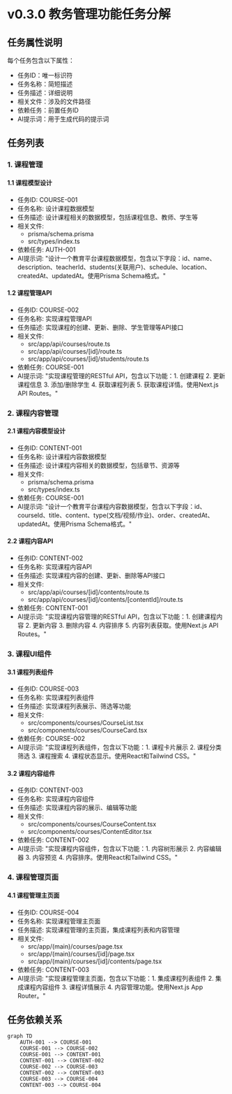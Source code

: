 # v0.3.0 教务管理功能任务分解

## 任务属性说明
每个任务包含以下属性：
- 任务ID：唯一标识符
- 任务名称：简短描述
- 任务描述：详细说明
- 相关文件：涉及的文件路径
- 依赖任务：前置任务ID
- AI提示词：用于生成代码的提示词

## 任务列表

### 1. 课程管理
#### 1.1 课程模型设计
- 任务ID: COURSE-001
- 任务名称: 设计课程数据模型
- 任务描述: 设计课程相关的数据模型，包括课程信息、教师、学生等
- 相关文件: 
  - prisma/schema.prisma
  - src/types/index.ts
- 依赖任务: AUTH-001
- AI提示词: "设计一个教育平台课程数据模型，包含以下字段：id、name、description、teacherId、students(关联用户)、schedule、location、createdAt、updatedAt。使用Prisma Schema格式。"

#### 1.2 课程管理API
- 任务ID: COURSE-002
- 任务名称: 实现课程管理API
- 任务描述: 实现课程的创建、更新、删除、学生管理等API接口
- 相关文件:
  - src/app/api/courses/route.ts
  - src/app/api/courses/[id]/route.ts
  - src/app/api/courses/[id]/students/route.ts
- 依赖任务: COURSE-001
- AI提示词: "实现课程管理的RESTful API，包含以下功能：1. 创建课程 2. 更新课程信息 3. 添加/删除学生 4. 获取课程列表 5. 获取课程详情。使用Next.js API Routes。"

### 2. 课程内容管理
#### 2.1 课程内容模型设计
- 任务ID: CONTENT-001
- 任务名称: 设计课程内容数据模型
- 任务描述: 设计课程内容相关的数据模型，包括章节、资源等
- 相关文件: 
  - prisma/schema.prisma
  - src/types/index.ts
- 依赖任务: COURSE-001
- AI提示词: "设计一个教育平台课程内容数据模型，包含以下字段：id、courseId、title、content、type(文档/视频/作业)、order、createdAt、updatedAt。使用Prisma Schema格式。"

#### 2.2 课程内容API
- 任务ID: CONTENT-002
- 任务名称: 实现课程内容API
- 任务描述: 实现课程内容的创建、更新、删除等API接口
- 相关文件:
  - src/app/api/courses/[id]/contents/route.ts
  - src/app/api/courses/[id]/contents/[contentId]/route.ts
- 依赖任务: CONTENT-001
- AI提示词: "实现课程内容管理的RESTful API，包含以下功能：1. 创建课程内容 2. 更新内容 3. 删除内容 4. 内容排序 5. 内容列表获取。使用Next.js API Routes。"

### 3. 课程UI组件
#### 3.1 课程列表组件
- 任务ID: COURSE-003
- 任务名称: 实现课程列表组件
- 任务描述: 实现课程列表展示、筛选等功能
- 相关文件:
  - src/components/courses/CourseList.tsx
  - src/components/courses/CourseCard.tsx
- 依赖任务: COURSE-002
- AI提示词: "实现课程列表组件，包含以下功能：1. 课程卡片展示 2. 课程分类筛选 3. 课程搜索 4. 课程状态显示。使用React和Tailwind CSS。"

#### 3.2 课程内容组件
- 任务ID: CONTENT-003
- 任务名称: 实现课程内容组件
- 任务描述: 实现课程内容的展示、编辑等功能
- 相关文件:
  - src/components/courses/CourseContent.tsx
  - src/components/courses/ContentEditor.tsx
- 依赖任务: CONTENT-002
- AI提示词: "实现课程内容组件，包含以下功能：1. 内容树形展示 2. 内容编辑器 3. 内容预览 4. 内容排序。使用React和Tailwind CSS。"

### 4. 课程管理页面
#### 4.1 课程管理主页面
- 任务ID: COURSE-004
- 任务名称: 实现课程管理主页面
- 任务描述: 实现课程管理的主页面，集成课程列表和内容管理
- 相关文件:
  - src/app/(main)/courses/page.tsx
  - src/app/(main)/courses/[id]/page.tsx
  - src/app/(main)/courses/[id]/contents/page.tsx
- 依赖任务: CONTENT-003
- AI提示词: "实现课程管理主页面，包含以下功能：1. 集成课程列表组件 2. 集成课程内容组件 3. 课程详情展示 4. 内容管理功能。使用Next.js App Router。"

## 任务依赖关系
```mermaid
graph TD
    AUTH-001 --> COURSE-001
    COURSE-001 --> COURSE-002
    COURSE-001 --> CONTENT-001
    CONTENT-001 --> CONTENT-002
    COURSE-002 --> COURSE-003
    CONTENT-002 --> CONTENT-003
    COURSE-003 --> COURSE-004
    CONTENT-003 --> COURSE-004
``` 